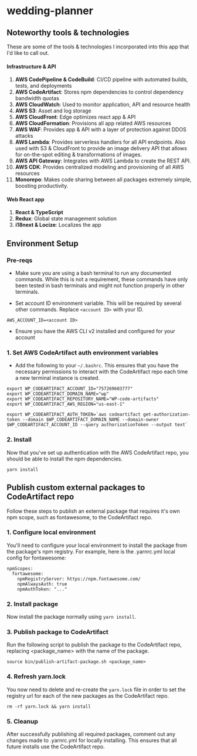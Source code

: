 # wedding-planner

## Noteworthy tools & technologies

These are some of the tools & technologies I incorporated into this app that I'd like to call out.

#### Infrastructure & API

1. **AWS CodePipeline & CodeBuild**: CI/CD pipeline with automated builds, tests, and deployments
2. **AWS CodeArtifact**: Stores npm dependencies to control dependency bandwidth quotas
3. **AWS CloudWatch**: Used to monitor application, API and resource health
4. **AWS S3**: Asset and log storage
5. **AWS CloudFront**: Edge optimizes react app & API
6. **AWS CloudFormation**: Provisions all app related AWS resources
7. **AWS WAF**: Provides app & API with a layer of protection against DDOS attacks
8. **AWS Lambda**: Provides serverless handlers for all API endpoints. Also used with S3 & CloudFront to provide an image delivery API that allows for on-the-spot editing & transformations of images.
9. **AWS API Gateway**: Integrates with AWS Lambda to create the REST API.
10. **AWS CDK**: Provides centralized modeling and provisioning of all AWS resources
11. **Monorepo**: Makes code sharing between all packages extremely simple, boosting productivity.

#### Web React app

1. **React & TypeScript**
2. **Redux**: Global state management solution
3. **i18next & Locize**: Localizes the app

## Environment Setup

### Pre-reqs

- Make sure you are using a bash terminal to run any documented commands. While this is not a requirement, these commands have only been tested in bash terminals and might not function properly in other terminals.

- Set account ID environment variable. This will be required by several other commands. Replace `<account ID>` with your ID.

```
AWS_ACCOUNT_ID=<account ID>
```

- Ensure you have the AWS CLI v2 installed and configured for your account

### 1. Set AWS CodeArtifact auth environment variables

- Add the following to your `~/.bashrc`. This ensures that you have the necessary permissions to interact with the CodeArtifact repo each time a new terminal instance is created.

```
export WP_CODEARTIFACT_ACCOUNT_ID="757269603777"
export WP_CODEARTIFACT_DOMAIN_NAME="wp"
export WP_CODEARTIFACT_REPOSITORY_NAME="WP-code-artifacts"
export WP_CODEARTIFACT_AWS_REGION="us-east-1"

export WP_CODEARTIFACT_AUTH_TOKEN=`aws codeartifact get-authorization-token --domain $WP_CODEARTIFACT_DOMAIN_NAME --domain-owner $WP_CODEARTIFACT_ACCOUNT_ID --query authorizationToken --output text`
```

### 2. Install

Now that you've set up authentication with the AWS CodeArtifact repo, you should be able to install the npm dependencies.

```
yarn install
```

## Publish custom external packages to CodeArtifact repo

Follow these steps to publish an external package that requires it's own npm scope, such as fontawesome, to the CodeArtifact repo.

### 1. Configure local environment

You'll need to configure your local environment to install the package from the package's npm registry. For example, here is the .yarnrc.yml local config for fontawesome:

```
npmScopes:
  fortawesome:
    npmRegistryServer: https://npm.fontawesome.com/
    npmAlwaysAuth: true
    npmAuthToken: "..."
```

### 2. Install package

Now install the package normally using `yarn install`.

### 3. Publish package to CodeArtifact

Run the following script to publish the package to the CodeArtifact repo, replacing <package_name> with the name of the package.

```
source bin/publish-artifact-package.sh <package_name>
```

### 4. Refresh yarn.lock

You now need to delete and re-create the `yarn.lock` file in order to set the registry url for each of the new packages as the CodeArtifact repo.

```
rm -rf yarn.lock && yarn install
```

### 5. Cleanup

After successfully publishing all required packages, comment out any changes made to .yarnrc.yml for locally installing. This ensures that all future installs use the CodeArtifact repo.
